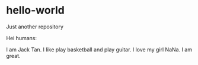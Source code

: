 # hello-world
Just another repository


Hei humans:

I am Jack Tan. I like play basketball and play guitar. I love my girl NaNa.
I am great.
